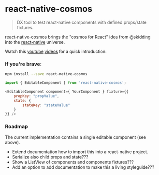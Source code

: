 # react-native-cosmos

> DX tool to test react-native components with defined props/state fixtures.

[react-native-cosmos](https://github.com/jerolimov/react-native-cosmos)
brings the "[cosmos](https://github.com/skidding/cosmos) for
[React](http://facebook.github.io/react/)" idea from
[@skidding](https://twitter.com/skidding) into the
[react-native](https://facebook.github.io/react-native/) universe.

Watch this
[youtube](https://www.dropbox.com/s/wksnkea3vzs5jcy/react-native-cosmos.mov?dl=0)
[videos](https://www.dropbox.com/s/i5mi783zi8bsiic/react-native-cosmos2.mov?dl=0)
for a quick introduction.

### If you're brave:

```bash
npm install --save react-native-cosmos
```

```js
import { EditableComponent } from 'react-native-cosmos';

<EditableComponent component={ YourComponent } fixture={{
    propKey: "propValue",
    state: {
        stateKey: "stateValue"
    }
}} />
```

### Roadmap

The current implementation contains a single editable component (see above).

* Extend documentation how to import this into a react-native project.
* Serialize also child props and state???
* Show a ListView of components and components fixtures???
* Add an option to add documentation to make this a living styleguide???
